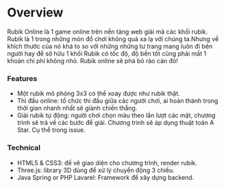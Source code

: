 # Overview
Rubik Online là 1 game online trên nền tảng web giải mã các khối rubik. Rubik là 1 trong những món đồ chơi không quá xa lạ với chúng ta.Nhưng về khích thước của nó khá to so với những những tư trang mang luôn đi bên người hay để sở hữu 1 khối Rubik có tốc độ, độ bền tốt cũng phải mất 1 khoản chi phí không nhỏ. Rubik online sẽ phá bỏ rào cản đó!
### Features
* Một rubik mô phỏng 3x3 có thể xoay được như rubik thật.
* Thi đấu  online: tổ chức thi đấu giữa các người chơi, ai hoàn thành trong thời gian nhanh nhất sẽ giành chiến thắng.
* Giải rubik tự động: người chơi chọn màu theo lần lượt các mặt, chương trình sẽ trả về các bước để giải. Chương trình sẽ áp dụng thuật toán A Star. Cụ thể trong issue.
### Technical
* HTML5 & CSS3: để vẽ giao diện cho chương trình, render rubik.
* Three.js: library 3D dùng để xử lý chuyển động 3 chiều.
* Java Spring or PHP Lavarel: Framework để xây dựng backend.
